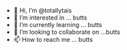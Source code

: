 - 👋 Hi, I’m @totallytais
- 👀 I’m interested in ... butts
- 🌱 I’m currently learning ... butts 
- 💞️ I’m looking to collaborate on ...butts 
- 📫 How to reach me ... butts

<!---
totallytais/totallytais is a ✨ special ✨ repository because its `README.md` (this file) appears on your GitHub profile.
You can click the Preview link to take a look at your changes.
--->
